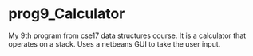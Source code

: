 # prog9_Calculator
My 9th program from cse17 data structures course. It is a calculator that operates on a stack.
Uses a netbeans GUI to take the user input.
